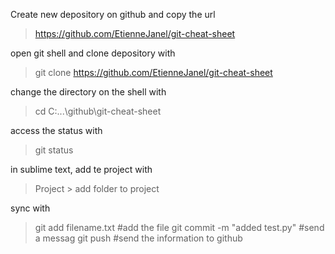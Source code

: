 Create new depository on github and copy the url
> https://github.com/EtienneJanel/git-cheat-sheet

open git shell and clone depository with
> git clone https://github.com/EtienneJanel/git-cheat-sheet

change the directory on the shell with
> cd C:\...\github\git-cheat-sheet

access the status with
> git status

in sublime text, add te project with
> Project > add folder to project

sync with
> git add filename.txt 	#add the file
> git commit -m "added test.py"	#send a messag
> git push	#send the information to github

